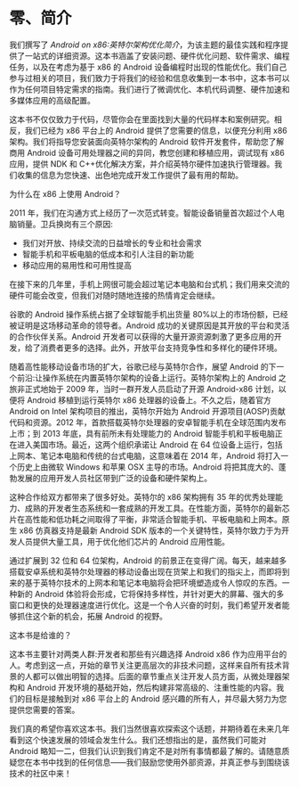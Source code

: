 # 零、简介

我们撰写了 *Android on x86:英特尔架构优化简介*，为该主题的最佳实践和程序提供了一站式的详细资源。这本书涵盖了安装问题、硬件优化问题、软件需求、编程任务，以及在考虑为基于 x86 的 Android 设备编程时出现的性能优化。我们自己参与过相关的项目，我们致力于将我们的经验和信息收集到一本书中，这本书可以作为任何项目特定需求的指南。我们进行了微调优化、本机代码调整、硬件加速和多媒体应用的高级配置。

这本书不仅仅致力于代码，尽管你会在里面找到大量的代码样本和案例研究。相反，我们已经为 x86 平台上的 Android 提供了您需要的信息，以便充分利用 x86 架构。我们将指导您安装面向英特尔架构的 Android 软件开发套件，帮助您了解商用 Android 设备可用处理器之间的异同，教您创建和移植应用，调试现有 x86 应用，提供 NDK 和 C++优化解决方案，并介绍英特尔硬件加速执行管理器。我们收集的信息为您快速、出色地完成开发工作提供了最有用的帮助。

为什么在 x86 上使用 Android？

2011 年，我们在沟通方式上经历了一次范式转变。智能设备销量首次超过个人电脑销量。卫兵换岗有三个原因:

*   我们对开放、持续交流的日益增长的专业和社会需求
*   智能手机和平板电脑的低成本和引人注目的新功能
*   移动应用的易用性和可用性提高

在接下来的几年里，手机上网很可能会超过笔记本电脑和台式机；我们用来交流的硬件可能会改变，但我们对随时随地连接的热情肯定会继续。

谷歌的 Android 操作系统占据了全球智能手机出货量 80%以上的市场份额，已经被证明是这场移动革命的领导者。Android 成功的关键原因是其开放的平台和灵活的合作伙伴关系。Android 开发者可以获得的大量开源资源刺激了更多应用的开发，给了消费者更多的选择。此外，开放平台支持竞争性和多样化的硬件环境。

随着高性能移动设备市场的扩大，谷歌已经与英特尔合作，展望 Android 的下一个前沿:让操作系统在内置英特尔架构的设备上运行。英特尔架构上的 Android 之旅非正式地始于 2009 年，当时一群开发人员启动了开源 Android-x86 计划，以便将 Android 移植到运行英特尔 x86 处理器的设备上。不久之后，随着官方 Android on Intel 架构项目的推出，英特尔开始为 Android 开源项目(AOSP)贡献代码和资源。2012 年，首款搭载英特尔处理器的安卓智能手机在全球范围内发布上市；到 2013 年底，具有前所未有处理能力的 Android 智能手机和平板电脑正在进入美国市场。最近，这两个组织承诺让 Android 在 64 位设备上运行，包括上网本、笔记本电脑和传统的台式电脑，这意味着在 2014 年，Android 将打入一个历史上由微软 Windows 和苹果 OSX 主导的市场。Android 将把其庞大的、蓬勃发展的应用开发人员社区带到广泛的设备和硬件架构上。

这种合作给双方都带来了很多好处。英特尔的 x86 架构拥有 35 年的优秀处理能力、成熟的开发者生态系统和一套成熟的开发工具。在性能方面，英特尔的最新芯片在高性能和低功耗之间取得了平衡，非常适合智能手机、平板电脑和上网本。原生 x86 仿真器支持是最新 Android SDK 版本的一个关键特性，英特尔致力于为开发人员提供大量工具，用于优化他们芯片的 Android 应用性能。

通过扩展到 32 位和 64 位架构，Android 的前景正在变得广阔。每天，越来越多搭载安卓系统和英特尔处理器的移动设备出现在货架上和我们的指尖上，而即将到来的基于英特尔技术的上网本和笔记本电脑将会把环境塑造成令人惊叹的东西。一种新的 Android 体验将会形成，它将保持多样性，并针对更大的屏幕、强大的多窗口和更快的处理器速度进行优化。这是一个令人兴奋的时刻，我们希望开发者能够抓住这个新的机会，拓展 Android 的视野。

这本书是给谁的？

这本书主要针对两类人群:开发者和那些有兴趣选择 Android x86 作为应用平台的人。考虑到这一点，开始的章节关注更高层次的非技术问题，这样来自所有技术背景的人都可以做出明智的选择。后面的章节重点关注开发人员方面，从微处理器架构和 Android 开发环境的基础开始，然后构建非常高级的、注重性能的内容。我们的目标是接触到对 x86 平台上的 Android 感兴趣的所有人，并尽最大努力为您提供您需要的答案。

我们真的希望你喜欢这本书。我们当然很喜欢探索这个话题，并期待着在未来几年看到这个快速发展的领域会发生什么。我们还想指出的是，虽然我们可能对 Android 略知一二，但我们认识到我们肯定不是对所有事情都最了解的。请随意质疑您在本书中找到的任何信息——我们鼓励您使用外部资源，并真正参与到围绕该技术的社区中来！